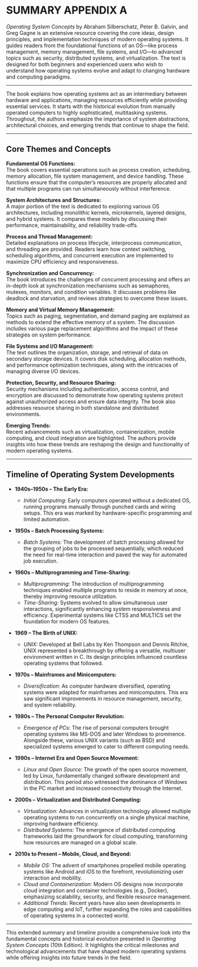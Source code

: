 # SUMMARY APPENDIX A
*Operating System Concepts* by Abraham Silberschatz, Peter B. Galvin, and Greg Gagne is an extensive resource covering the core ideas, design principles, and implementation techniques of modern operating systems. It guides readers from the foundational functions of an OS—like process management, memory management, file systems, and I/O—to advanced topics such as security, distributed systems, and virtualization. The text is designed for both beginners and experienced users who wish to understand how operating systems evolve and adapt to changing hardware and computing paradigms.

---


The book explains how operating systems act as an intermediary between hardware and applications, managing resources efficiently while providing essential services. It starts with the historical evolution from manually operated computers to highly sophisticated, multitasking systems. Throughout, the authors emphasize the importance of system abstractions, architectural choices, and emerging trends that continue to shape the field.

---

## Core Themes and Concepts

**Fundamental OS Functions:**  
The book covers essential operations such as process creation, scheduling, memory allocation, file system management, and device handling. These functions ensure that the computer’s resources are properly allocated and that multiple programs can run simultaneously without interference.

**System Architectures and Structures:**  
A major portion of the text is dedicated to exploring various OS architectures, including monolithic kernels, microkernels, layered designs, and hybrid systems. It compares these models by discussing their performance, maintainability, and reliability trade-offs.

**Process and Thread Management:**  
Detailed explanations on process lifecycle, interprocess communication, and threading are provided. Readers learn how context switching, scheduling algorithms, and concurrent execution are implemented to maximize CPU efficiency and responsiveness.

**Synchronization and Concurrency:**  
The book introduces the challenges of concurrent processing and offers an in-depth look at synchronization mechanisms such as semaphores, mutexes, monitors, and condition variables. It discusses problems like deadlock and starvation, and reviews strategies to overcome these issues.

**Memory and Virtual Memory Management:**  
Topics such as paging, segmentation, and demand paging are explained as methods to extend the effective memory of a system. The discussion includes various page replacement algorithms and the impact of these strategies on system performance.

**File Systems and I/O Management:**  
The text outlines the organization, storage, and retrieval of data on secondary storage devices. It covers disk scheduling, allocation methods, and performance optimization techniques, along with the intricacies of managing diverse I/O devices.

**Protection, Security, and Resource Sharing:**  
Security mechanisms including authentication, access control, and encryption are discussed to demonstrate how operating systems protect against unauthorized access and ensure data integrity. The book also addresses resource sharing in both standalone and distributed environments.

**Emerging Trends:**  
Recent advancements such as virtualization, containerization, mobile computing, and cloud integration are highlighted. The authors provide insights into how these trends are reshaping the design and functionality of modern operating systems.

---

## Timeline of Operating System Developments

- **1940s–1950s – The Early Era:**  
  - *Initial Computing:* Early computers operated without a dedicated OS, running programs manually through punched cards and wiring setups. This era was marked by hardware-specific programming and limited automation.
  
- **1950s – Batch Processing Systems:**  
  - *Batch Systems:* The development of batch processing allowed for the grouping of jobs to be processed sequentially, which reduced the need for real-time interaction and paved the way for automated job execution.
  
- **1960s – Multiprogramming and Time-Sharing:**  
  - *Multiprogramming:* The introduction of multiprogramming techniques enabled multiple programs to reside in memory at once, thereby improving resource utilization.  
  - *Time-Sharing:* Systems evolved to allow simultaneous user interactions, significantly enhancing system responsiveness and efficiency. Experimental systems like CTSS and MULTICS set the foundation for modern OS features.
  
- **1969 – The Birth of UNIX:**  
  - *UNIX:* Developed at Bell Labs by Ken Thompson and Dennis Ritchie, UNIX represented a breakthrough by offering a versatile, multiuser environment written in C. Its design principles influenced countless operating systems that followed.
  
- **1970s – Mainframes and Minicomputers:**  
  - *Diversification:* As computer hardware diversified, operating systems were adapted for mainframes and minicomputers. This era saw significant improvements in resource management, security, and system reliability.
  
- **1980s – The Personal Computer Revolution:**  
  - *Emergence of PCs:* The rise of personal computers brought operating systems like MS-DOS and later Windows to prominence. Alongside these, various UNIX variants (such as BSD) and specialized systems emerged to cater to different computing needs.
  
- **1990s – Internet Era and Open Source Movement:**  
  - *Linux and Open Source:* The growth of the open source movement, led by Linux, fundamentally changed software development and distribution. This period also witnessed the dominance of Windows in the PC market and increased connectivity through the Internet.
  
- **2000s – Virtualization and Distributed Computing:**  
  - *Virtualization:* Advances in virtualization technology allowed multiple operating systems to run concurrently on a single physical machine, improving hardware efficiency.  
  - *Distributed Systems:* The emergence of distributed computing frameworks laid the groundwork for cloud computing, transforming how resources are managed on a global scale.
  
- **2010s to Present – Mobile, Cloud, and Beyond:**  
  - *Mobile OS:* The advent of smartphones propelled mobile operating systems like Android and iOS to the forefront, revolutionizing user interaction and mobility.  
  - *Cloud and Containerization:* Modern OS designs now incorporate cloud integration and container technologies (e.g., Docker), emphasizing scalability, security, and flexible resource management.  
  - *Additional Trends:* Recent years have also seen developments in edge computing and IoT, further expanding the roles and capabilities of operating systems in a connected world.

---

This extended summary and timeline provide a comprehensive look into the fundamental concepts and historical evolution presented in *Operating System Concepts* (10th Edition). It highlights the critical milestones and technological advancements that have shaped modern operating systems while offering insights into future trends in the field.
